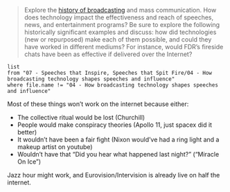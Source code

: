 > Explore the [history of broadcasting](https://medialooks.com/articles/the-evolution-of-broadcasting-from-the-airwaves-to-the-digital-age/) and mass communication. How does technology impact the effectiveness and reach of speeches, news, and entertainment programs? Be sure to explore the following historically significant examples and discuss: how did technologies (new or repurposed) make each of them possible, and could they have worked in different mediums? For instance, would FDR’s fireside chats have been as effective if delivered over the Internet?

```dataview
list
from "07 - Speeches that Inspire, Speeches that Spit Fire/04 - How broadcasting technology shapes speeches and influence"
where file.name != "04 - How broadcasting technology shapes speeches and influence"
```

Most of these things won’t work on the internet because either:

 - The collective ritual would be lost (Churchill)
 - People would make conspiracy theories (Apollo 11, just spacex did it better)
 - It wouldn’t have been a fair fight (Nixon would’ve had a ring light and a makeup artist on youtube)
 - Wouldn’t have that “Did you hear what happened last night?” (“Miracle On Ice”)

Jazz hour might work, and Eurovision/Intervision is already live on half the internet.